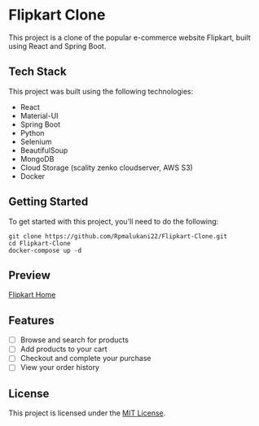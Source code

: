 # Flipkart Clone

This project is a clone of the popular e-commerce website Flipkart, built using React and Spring Boot.

## Tech Stack

This project was built using the following technologies:

- React
- Material-UI
- Spring Boot
- Python
- Selenium
- BeautifulSoup
- MongoDB
- Cloud Storage (scality zenko cloudserver, AWS S3)
- Docker

## Getting Started

To get started with this project, you'll need to do the following:

```
git clone https://github.com/Rpmalukani22/Flipkart-Clone.git
cd Flipkart-Clone
docker-compose up -d
```
## Preview
[Flipkart Home](preview/Flipkart%20Clone-1.gif)
## Features

- [ ] Browse and search for products
- [ ] Add products to your cart
- [ ] Checkout and complete your purchase
- [ ] View your order history

## License

This project is licensed under the [MIT License](https://opensource.org/licenses/MIT).
